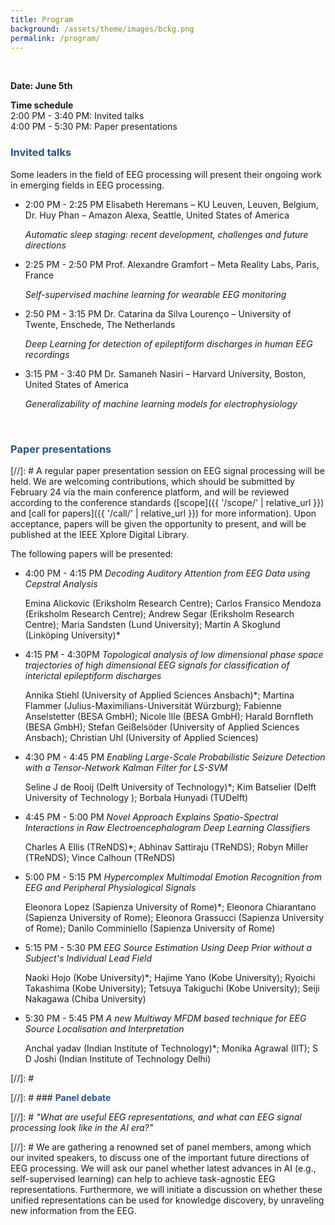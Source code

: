 ```yaml
---
title: Program
background: /assets/theme/images/bckg.png
permalink: /program/
---
```


&nbsp;  

**Date: June 5th** <br />

**Time schedule** <br />
	2:00 PM - 3:40 PM: Invited talks <br />
	4:00 PM - 5:30 PM: Paper presentations


### **<span style="color:#2B547E">Invited talks</span>**

Some leaders in the field of EEG processing will present their ongoing work in emerging fields in EEG processing.
- 2:00 PM - 2:25 PM 
    Elisabeth Heremans – KU Leuven, Leuven, Belgium, Dr. Huy Phan – Amazon Alexa, Seattle, United States of America

    *Automatic sleep staging: recent development, challenges and future directions*
- 2:25 PM - 2:50 PM 
    Prof. Alexandre Gramfort – Meta Reality Labs, Paris, France

    *Self-supervised machine learning for wearable EEG monitoring*
- 2:50 PM - 3:15 PM 
    Dr. Catarina da Silva Lourenço – University of Twente, Enschede, The Netherlands

    *Deep Learning for detection of epileptiform discharges in human EEG recordings*
- 3:15 PM - 3:40 PM 
    Dr. Samaneh Nasiri – Harvard University, Boston, United States of America 

    *Generalizability of machine learning models for electrophysiology*



&nbsp;  

### **<span style="color:#2B547E">Paper presentations</span>**

[//]: # A regular paper presentation session on EEG signal processing will be held. We are welcoming contributions, which should be submitted by February 24 via the main conference platform, and will be reviewed according to the conference standards ([scope]({{ '/scope/' | relative_url }}) and [call for papers]({{ '/call/' | relative_url }}) for more information). Upon acceptance, papers will be given the opportunity to present, and will be published at the IEEE Xplore Digital Library.

The following papers will be presented:
- 4:00 PM - 4:15 PM *Decoding Auditory Attention from EEG Data using Cepstral Analysis*
   
   Emina Alickovic (Eriksholm Research Centre); Carlos Fransico Mendoza (Eriksholm Research Centre); Andrew Segar (Eriksholm Research Centre); Maria Sandsten (Lund University); Martin A Skoglund (Linköping University)*	
- 4:15 PM - 4:30PM *Topological analysis of low dimensional phase space trajectories of high dimensional EEG signals for classification of interictal epileptiform discharges*
   
   Annika Stiehl (University of Applied Sciences Ansbach)*; Martina Flammer (Julius-Maximilians-Universität Würzburg); Fabienne Anselstetter (BESA GmbH); Nicole Ille (BESA GmbH); Harald Bornfleth (BESA GmbH); Stefan Geißelsöder (University of Applied Sciences Ansbach); Christian Uhl (University of Applied Sciences)
- 4:30 PM - 4:45 PM *Enabling Large-Scale Probabilistic Seizure Detection with a Tensor-Network Kalman Filter for LS-SVM*
   
   Seline J de Rooij (Delft University of Technology)*; Kim Batselier (Delft University of Technology ); Borbala Hunyadi (TUDelft)
- 4:45 PM - 5:00 PM *Novel Approach Explains Spatio-Spectral Interactions in Raw Electroencephalogram Deep Learning Classifiers*
   
   Charles A Ellis (TReNDS)*; Abhinav Sattiraju (TReNDS); Robyn Miller (TReNDS); Vince Calhoun (TReNDS)
- 5:00 PM - 5:15 PM *Hypercomplex Multimodal Emotion Recognition from EEG and Peripheral Physiological Signals*
   
   Eleonora Lopez (Sapienza University of Rome)*; Eleonora Chiarantano (Sapienza University of Rome); Eleonora Grassucci (Sapienza University of Rome); Danilo Comminiello (Sapienza University of Rome)
- 5:15 PM - 5:30 PM *EEG Source Estimation Using Deep Prior without a Subject's Individual Lead Field*
   
   Naoki Hojo (Kobe University)*; Hajime Yano (Kobe University); Ryoichi Takashima (Kobe University); Tetsuya Takiguchi (Kobe University); Seiji Nakagawa (Chiba University)
- 5:30 PM - 5:45 PM *A new Multiway MFDM based technique for EEG Source Localisation and Interpretation*
   
   Anchal yadav (Indian Institute of Technology)*; Monika Agrawal (IIT); S D Joshi (Indian Institute of Technology Delhi)




[//]: # &nbsp;  

[//]: # ### **<span style="color:#2B547E">Panel debate</span>**  

[//]: # *"What are useful EEG representations, and what can EEG signal processing look like in the AI era?"*  

[//]: # We are gathering a renowned set of panel members, among which our invited speakers, to discuss one of the important future directions of EEG processing. We will ask our panel whether latest advances in AI (e.g., self-supervised learning) can help to achieve task-agnostic EEG representations. Furthermore, we will initiate a discussion on whether these unified representations can be used for knowledge discovery, by unraveling new information from the EEG.  

